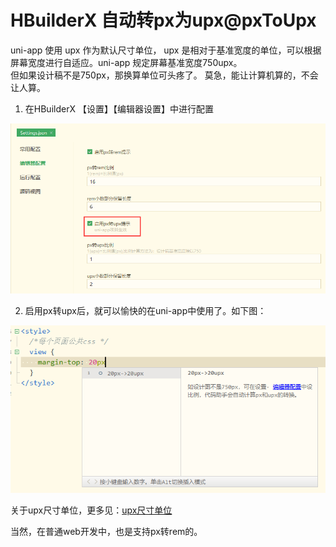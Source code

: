 # HBuilderX 自动转px为upx@pxToUpx

uni-app 使用 upx 作为默认尺寸单位， upx 是相对于基准宽度的单位，可以根据屏幕宽度进行自适应。uni-app 规定屏幕基准宽度750upx。  
但如果设计稿不是750px，那换算单位可头疼了。
莫急，能让计算机算的，不会让人算。
  
1. 在HBuilderX 【设置】【编辑器设置】中进行配置  

<img src="/static/snapshots/tutorial/upx_1.png" style="zoom: 80%;" />

2. 启用px转upx后，就可以愉快的在uni-app中使用了。如下图：

<img src="/static/snapshots/tutorial/upx_2.png" style="zoom: 80%;" />

关于upx尺寸单位，更多见：[upx尺寸单位](https://uniapp.dcloud.io/frame?id=%E5%B0%BA%E5%AF%B8%E5%8D%95%E4%BD%8D)  

当然，在普通web开发中，也是支持px转rem的。